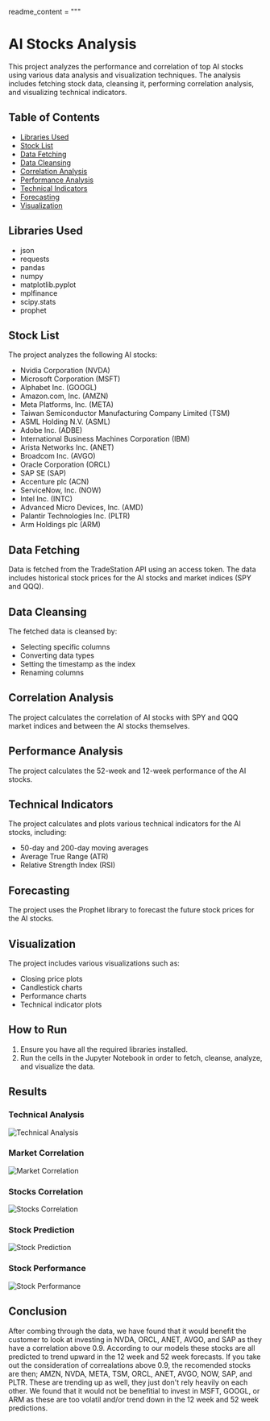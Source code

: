 readme_content = """
# AI Stocks Analysis

This project analyzes the performance and correlation of top AI stocks using various data analysis and visualization techniques. The analysis includes fetching stock data, cleansing it, performing correlation analysis, and visualizing technical indicators.

## Table of Contents
- [Libraries Used](#libraries-used)
- [Stock List](#stock-list)
- [Data Fetching](#data-fetching)
- [Data Cleansing](#data-cleansing)
- [Correlation Analysis](#correlation-analysis)
- [Performance Analysis](#performance-analysis)
- [Technical Indicators](#technical-indicators)
- [Forecasting](#forecasting)
- [Visualization](#visualization)

## Libraries Used
- json
- requests
- pandas
- numpy
- matplotlib.pyplot
- mplfinance
- scipy.stats
- prophet

## Stock List
The project analyzes the following AI stocks:
- Nvidia Corporation (NVDA)
- Microsoft Corporation (MSFT)
- Alphabet Inc. (GOOGL)
- Amazon.com, Inc. (AMZN)
- Meta Platforms, Inc. (META)
- Taiwan Semiconductor Manufacturing Company Limited (TSM)
- ASML Holding N.V. (ASML)
- Adobe Inc. (ADBE)
- International Business Machines Corporation (IBM)
- Arista Networks Inc. (ANET)
- Broadcom Inc. (AVGO)
- Oracle Corporation (ORCL)
- SAP SE (SAP)
- Accenture plc (ACN)
- ServiceNow, Inc. (NOW)
- Intel Inc. (INTC)
- Advanced Micro Devices, Inc. (AMD)
- Palantir Technologies Inc. (PLTR)
- Arm Holdings plc (ARM)

## Data Fetching
Data is fetched from the TradeStation API using an access token. The data includes historical stock prices for the AI stocks and market indices (SPY and QQQ).

## Data Cleansing
The fetched data is cleansed by:
- Selecting specific columns
- Converting data types
- Setting the timestamp as the index
- Renaming columns

## Correlation Analysis
The project calculates the correlation of AI stocks with SPY and QQQ market indices and between the AI stocks themselves.

## Performance Analysis
The project calculates the 52-week and 12-week performance of the AI stocks.

## Technical Indicators
The project calculates and plots various technical indicators for the AI stocks, including:
- 50-day and 200-day moving averages
- Average True Range (ATR)
- Relative Strength Index (RSI)

## Forecasting
The project uses the Prophet library to forecast the future stock prices for the AI stocks.

## Visualization
The project includes various visualizations such as:
- Closing price plots
- Candlestick charts
- Performance charts
- Technical indicator plots

## How to Run
1. Ensure you have all the required libraries installed.
2. Run the cells in the Jupyter Notebook in order to fetch, cleanse, analyze, and visualize the data.

## Results

### Technical Analysis
![Technical Analysis](./Results/technical_analysis.png)

### Market Correlation
![Market Correlation](./Results/market_correlation.png)

### Stocks Correlation
![Stocks Correlation](./Results/stocks_correlation.png)

### Stock Prediction
![Stock Prediction](./Results/stock_prediction.png)

### Stock Performance
![Stock Performance](./Results/stock_performance.png)


## Conclusion 
After combing through the data, we have found that it would benefit the customer to look at investing in NVDA, ORCL, ANET, AVGO, and SAP as they have a correlation above 0.9. According to our models these stocks are all predicted to trend upward in the 12 week and 52 week forecasts. 
If you take out the consideration of correalations above 0.9, the recomended stocks are then; AMZN, NVDA, META, TSM, ORCL, ANET, AVGO, NOW, SAP, and PLTR. These are trending up as well, they just don't rely heavily on each other. 
We found that it would not be benefitial to invest in MSFT, GOOGL, or ARM as these are too volatil and/or trend down in the 12 week and 52 week predictions. 
